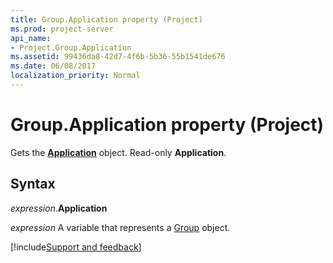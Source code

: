 ```yaml
---
title: Group.Application property (Project)
ms.prod: project-server
api_name:
- Project.Group.Application
ms.assetid: 99436da8-42d7-4f6b-5b36-55b1541de676
ms.date: 06/08/2017
localization_priority: Normal
---
```



# Group.Application property (Project)

Gets the  **[Application](Project.Application.md)** object. Read-only **Application**.


## Syntax

_expression_.**Application**

_expression_ A variable that represents a [Group](./Project.Group.md) object.

[!include[Support and feedback](~/includes/feedback-boilerplate.md)]